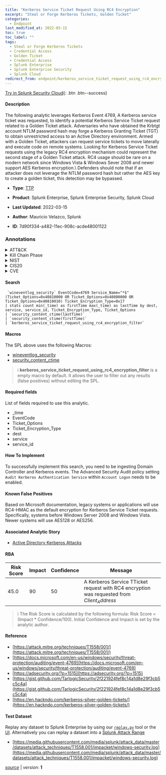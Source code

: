 ```yaml
---
title: "Kerberos Service Ticket Request Using RC4 Encryption"
excerpt: "Steal or Forge Kerberos Tickets, Golden Ticket"
categories:
  - Endpoint
last_modified_at: 2022-03-15
toc: true
toc_label: ""
tags:
  - Steal or Forge Kerberos Tickets
  - Credential Access
  - Golden Ticket
  - Credential Access
  - Splunk Enterprise
  - Splunk Enterprise Security
  - Splunk Cloud
redirect_from: endpoint/kerberos_service_ticket_request_using_rc4_encryption/
---
```




[Try in Splunk Security Cloud](https://www.splunk.com/en_us/cyber-security.html){: .btn .btn--success}

#### Description

The following analytic leverages Kerberos Event 4769, A Kerberos service ticket was requested, to identify a potential Kerberos Service Ticket request related to a Golden Ticket attack. Adversaries who have obtained the Krbtgt account NTLM password hash may forge a Kerberos Granting Ticket (TGT) to obtain unrestricted access to an Active Directory environment. Armed with a Golden Ticket, attackers can request service tickets to move laterally and execute code on remote systems. Looking for Kerberos Service Ticket requests using the legacy RC4 encryption mechanism could represent the second stage of a Golden Ticket attack. RC4 usage should be rare on a modern network since Windows Vista &amp; Windows Sever 2008 and newer support AES Kerberos encryption.\ Defenders should note that if an attacker does not leverage the NTLM password hash but rather the AES key to create a golden ticket, this detection may be bypassed.

- **Type**: [TTP](https://github.com/splunk/security_content/wiki/Detection-Analytic-Types)
- **Product**: Splunk Enterprise, Splunk Enterprise Security, Splunk Cloud

- **Last Updated**: 2022-03-15
- **Author**: Mauricio Velazco, Splunk
- **ID**: 7d90f334-a482-11ec-908c-acde48001122

### Annotations
<details>
  <summary>ATT&CK</summary>

<div markdown="1">

#### [ATT&CK](https://attack.mitre.org/)

| ID          | Technique   | Tactic         |
| ----------- | ----------- |--------------- |
| [T1558](https://attack.mitre.org/techniques/T1558/) | Steal or Forge Kerberos Tickets | Credential Access |

| [T1558.001](https://attack.mitre.org/techniques/T1558/001/) | Golden Ticket | Credential Access |

</div>
</details>


<details>
  <summary>Kill Chain Phase</summary>

<div markdown="1">

* Exploitation


</div>
</details>


<details>
  <summary>NIST</summary>

<div markdown="1">



</div>
</details>

<details>
  <summary>CIS20</summary>

<div markdown="1">



</div>
</details>

<details>
  <summary>CVE</summary>

<div markdown="1">


</div>
</details>


#### Search

```
 `wineventlog_security` EventCode=4769 Service_Name="*$" (Ticket_Options=0x40810000 OR Ticket_Options=0x40800000 OR Ticket_Options=0x40810010) Ticket_Encryption_Type=0x17 
| stats count min(_time) as firstTime max(_time) as lastTime by dest, service, service_id, Ticket_Encryption_Type, Ticket_Options 
| `security_content_ctime(lastTime)` 
| `security_content_ctime(firstTime)` 
| `kerberos_service_ticket_request_using_rc4_encryption_filter`
```

#### Macros
The SPL above uses the following Macros:
* [wineventlog_security](https://github.com/splunk/security_content/blob/develop/macros/wineventlog_security.yml)
* [security_content_ctime](https://github.com/splunk/security_content/blob/develop/macros/security_content_ctime.yml)

> :information_source:
> **kerberos_service_ticket_request_using_rc4_encryption_filter** is a empty macro by default. It allows the user to filter out any results (false positives) without editing the SPL.



#### Required fields
List of fields required to use this analytic.
* _time
* EventCode
* Ticket_Options
* Ticket_Encryption_Type
* dest
* service
* service_id



#### How To Implement
To successfully implement this search, you need to be ingesting Domain Controller and Kerberos events. The Advanced Security Audit policy setting `Audit Kerberos Authentication Service` within `Account Logon` needs to be enabled.
#### Known False Positives
Based on Microsoft documentation, legacy systems or applications will use RC4-HMAC as the default encryption for Kerberos Service Ticket requests. Specifically, systems before Windows Server 2008 and Windows Vista. Newer systems will use AES128 or AES256.

#### Associated Analytic Story
* [Active Directory Kerberos Attacks](/stories/active_directory_kerberos_attacks)




#### RBA

| Risk Score  | Impact      | Confidence   | Message      |
| ----------- | ----------- |--------------|--------------|
| 45.0 | 90 | 50 | A Kerberos Service TTicket request with RC4 encryption was requested from $Client_Address$ |


> :information_source:
> The Risk Score is calculated by the following formula: Risk Score = (Impact * Confidence/100). Initial Confidence and Impact is set by the analytic author.


#### Reference

* [https://attack.mitre.org/techniques/T1558/001/](https://attack.mitre.org/techniques/T1558/001/)
* [https://docs.microsoft.com/en-us/windows/security/threat-protection/auditing/event-4769](https://docs.microsoft.com/en-us/windows/security/threat-protection/auditing/event-4769)
* [https://adsecurity.org/?p=1515](https://adsecurity.org/?p=1515)
* [https://gist.github.com/TarlogicSecurity/2f221924fef8c14a1d8e29f3cb5c5c4a](https://gist.github.com/TarlogicSecurity/2f221924fef8c14a1d8e29f3cb5c5c4a)
* [https://en.hackndo.com/kerberos-silver-golden-tickets/](https://en.hackndo.com/kerberos-silver-golden-tickets/)



#### Test Dataset
Replay any dataset to Splunk Enterprise by using our [`replay.py`](https://github.com/splunk/attack_data#using-replaypy) tool or the [UI](https://github.com/splunk/attack_data#using-ui).
Alternatively you can replay a dataset into a [Splunk Attack Range](https://github.com/splunk/attack_range#replay-dumps-into-attack-range-splunk-server)

* [https://media.githubusercontent.com/media/splunk/attack_data/master/datasets/attack_techniques/T1558.001/impacket/windows-security.log](https://media.githubusercontent.com/media/splunk/attack_data/master/datasets/attack_techniques/T1558.001/impacket/windows-security.log)



[*source*](https://github.com/splunk/security_content/tree/develop/detections/endpoint/kerberos_service_ticket_request_using_rc4_encryption.yml) \| *version*: **1**